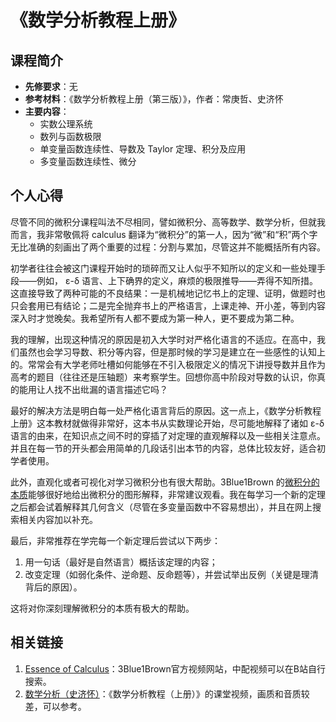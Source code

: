 # 《数学分析教程上册》

## 课程简介

- **先修要求**：无
- **参考材料**：《数学分析教程上册（第三版）》，作者：常庚哲、史济怀
- **主要内容**：
    - 实数公理系统
    - 数列与函数极限
    - 单变量函数连续性、导数及 Taylor 定理、积分及应用
    - 多变量函数连续性、微分

## 个人心得

尽管不同的微积分课程叫法不尽相同，譬如微积分、高等数学、数学分析，但就我而言，我非常敬佩将 calculus 翻译为“微积分”的第一人，因为“微”和“积”两个字无比准确的刻画出了两个重要的过程：分割与累加，尽管这并不能概括所有内容。

初学者往往会被这门课程开始时的琐碎而又让人似乎不知所以的定义和一些处理手段——例如， ε-δ 语言、上下确界的定义，麻烦的极限推导——弄得不知所措。这直接导致了两种可能的不良结果：一是机械地记忆书上的定理、证明，做题时也只会套用已有结论；二是完全抛弃书上的严格语言，上课走神、开小差，等到内容深入时才觉晚矣。我希望所有人都不要成为第一种人，更不要成为第二种。

我的理解，出现这种情况的原因是初入大学时对严格化语言的不适应。在高中，我们虽然也会学习导数、积分等内容，但是那时候的学习是建立在一些感性的认知上的。常常会有大学老师吐槽如何能够在不引入极限定义的情况下讲授导数并且作为高考的题目（往往还是压轴题）来考察学生。回想你高中阶段对导数的认识，你真的能用让人找不出纰漏的语言描述它吗？

最好的解决方法是明白每一处严格化语言背后的原因。这一点上，《数学分析教程上册》这本教材就做得非常好，这本书从实数理论开始，尽可能地解释了诸如 ε-δ 语言的由来，在知识点之间不时的穿插了对定理的直观解释以及一些相关注意点。并且在每一节的开头都会用简单的几段话引出本节的内容，总体比较友好，适合初学者使用。

此外，直观化或者可视化对学习微积分也有很大帮助。3Blue1Brown 的[微积分的本质](https://www.youtube.com/watch?v=WUvTyaaNkzM\&list=PLZHQObOWTQDMsr9K-rj53DwVRMYO3t5Yr)能够很好地给出微积分的图形解释，非常建议观看。我在每学习一个新的定理之后都会试着解释其几何含义（尽管在多变量函数中不容易想出），并且在网上搜索相关内容加以补充。

最后，非常推荐在学完每一个新定理后尝试以下两步：

1. 用一句话（最好是自然语言）概括该定理的内容；
2. 改变定理（如弱化条件、逆命题、反命题等），并尝试举出反例（关键是理清背后的原因）。

这将对你深刻理解微积分的本质有极大的帮助。

## 相关链接

1. [Essence of Calculus](https://www.3blue1brown.com/topics/linear-algebra)：3Blue1Brown官方视频网站，中配视频可以在B站自行搜索。
2. [数学分析（史济怀）](https://www.bilibili.com/video/BV1Lp4y1x7HV/?spm_id_from=333.999.0.0&vd_source=4a4cf7e4efebbcaed2bfa6ad89728be8)：《数学分析教程（上册）》的课堂视频，画质和音质较差，可以参考。
